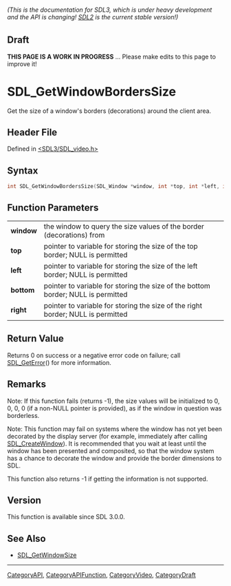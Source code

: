 ###### (This is the documentation for SDL3, which is under heavy development and the API is changing! [SDL2](https://wiki.libsdl.org/SDL2/) is the current stable version!)

## Draft

**THIS PAGE IS A WORK IN PROGRESS** ... Please make edits to this page to improve it!



<!-- #*^*^*^*^*See https://wiki.libsdl.org/SGFunctions for details on editing this page*^*^*^*^* -->
# SDL_GetWindowBordersSize

Get the size of a window's borders (decorations) around the client area.

## Header File

Defined in [<SDL3/SDL_video.h>](https://github.com/libsdl-org/SDL/blob/main/include/SDL3/SDL_video.h)

## Syntax

```c
int SDL_GetWindowBordersSize(SDL_Window *window, int *top, int *left, int *bottom, int *right);

```

## Function Parameters

|                |                                                                                  |
| -------------- | -------------------------------------------------------------------------------- |
| **window**     | the window to query the size values of the border (decorations) from             |
| **top**        | pointer to variable for storing the size of the top border; NULL is permitted    |
| **left**       | pointer to variable for storing the size of the left border; NULL is permitted   |
| **bottom**     | pointer to variable for storing the size of the bottom border; NULL is permitted |
| **right**      | pointer to variable for storing the size of the right border; NULL is permitted  |

## Return Value

Returns 0 on success or a negative error code on failure; call
[SDL_GetError](SDL_GetError)() for more information.

## Remarks

Note: If this function fails (returns -1), the size values will be
initialized to 0, 0, 0, 0 (if a non-NULL pointer is provided), as if the
window in question was borderless.

Note: This function may fail on systems where the window has not yet been
decorated by the display server (for example, immediately after calling
[SDL_CreateWindow](SDL_CreateWindow)). It is recommended that you wait at
least until the window has been presented and composited, so that the
window system has a chance to decorate the window and provide the border
dimensions to SDL.

This function also returns -1 if getting the information is not supported.

## Version

This function is available since SDL 3.0.0.

## See Also

- [SDL_GetWindowSize](SDL_GetWindowSize)

----
[CategoryAPI](CategoryAPI), [CategoryAPIFunction](CategoryAPIFunction), [CategoryVideo](CategoryVideo), [CategoryDraft](CategoryDraft)
<!-- #See the Style Guide for instructions on editing the footer. -->


